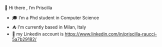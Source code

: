 👋 Hi there , I’m Priscilla
- 🎓  I’m a Phd student in Computer Science
- ⛺️  I'm currently based in Milan, Italy
- 💼  my Linkedin account is https://www.linkedin.com/in/priscilla-raucci-5a7b29182/ 

<!---
priraucci/priraucci is a ✨ special ✨ repository because its `README.md` (this file) appears on your GitHub profile.
You can click the Preview link to take a look at your changes.
--->
